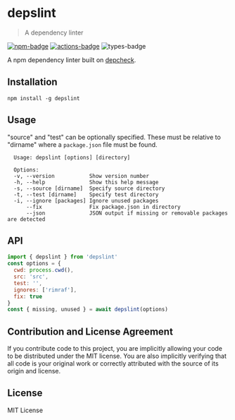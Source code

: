 # depslint

> A dependency linter

[![npm-badge][npm-badge]][npm]
[![actions-badge][actions-badge]][actions]
![types-badge][types-badge]

A npm dependency linter built on [depcheck][].


## Installation

    npm install -g depslint

## Usage

"source" and "test" can be optionally specified. These must be relative to "dirname" where a `package.json` file must be found.

```
  Usage: depslint [options] [directory]

  Options:
  -v, --version           Show version number
  -h, --help              Show this help message
  -s, --source [dirname]  Specify source directory
  -t, --test [dirname]    Specify test directory
  -i, --ignore [packages] Ignore unused packages
      --fix               Fix package.json in directory
      --json              JSON output if missing or removable packages are detected
```

## API

```js
import { depslint } from 'depslint'
const options = {
  cwd: process.cwd(),
  src: 'src',
  test: '',
  ignores: ['rimraf'],
  fix: true
}
const { missing, unused } = await depslint(options)
```

## Contribution and License Agreement

If you contribute code to this project, you are implicitly allowing your
code to be distributed under the MIT license. You are also implicitly
verifying that all code is your original work or correctly attributed
with the source of its origin and license.

## License

MIT License

[LICENSE]: ./LICENSE
[npm-badge]: https://badgen.net/npm/v/depslint
[npm]: https://www.npmjs.com/package/depslint
[actions-badge]: https://github.com/commenthol/depslint/actions/workflows/ci.yml/badge.svg
[actions]: https://github.com/commenthol/depslint/actions/workflows/ci.yml?query=branch%3Amain
[types-badge]: https://badgen.net/npm/types/depslint
[depcheck]: https://www.npmjs.com/package/depcheck
